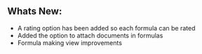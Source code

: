 Whats New:
----------------------
- A rating option has been added so each formula can be rated
- Added the option to attach documents in formulas
- Formula making view improvements